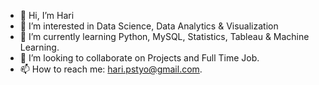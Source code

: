 - 👋 Hi, I’m Hari
- 👀 I’m interested in Data Science, Data Analytics & Visualization
- 🌱 I’m currently learning Python, MySQL, Statistics, Tableau & Machine Learning.
- 💞️ I’m looking to collaborate on Projects and Full Time Job.
- 📫 How to reach me: hari.pstyo@gmail.com.

<!---
HariPrasetyoHub/HariPrasetyoHub is a ✨ special ✨ repository because its `README.md` (this file) appears on your GitHub profile.
You can click the Preview link to take a look at your changes.
--->
